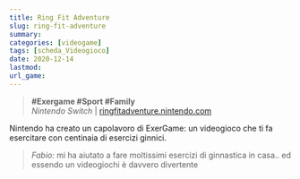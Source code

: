 ```yaml
---
title: Ring Fit Adventure
slug: ring-fit-adventure
summary: 
categories: [videogame]
tags: [scheda_Videogioco]
date: 2020-12-14
lastmod: 
url_game: 
---
```

> **#Exergame #Sport #Family**  
> *Nintendo Switch* | [ringfitadventure.nintendo.com](https://ringfitadventure.nintendo.com/)   

Nintendo ha creato un capolavoro di ExerGame: un videogioco che ti fa esercitare con centinaia di esercizi ginnici.

> *Fabio:*
> mi ha aiutato a fare moltissimi esercizi di ginnastica in casa.. ed essendo un videogiochi è davvero divertente


